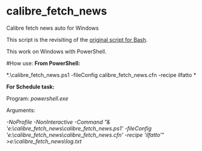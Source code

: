 # calibre_fetch_news
Calibre fetch news auto for Windows

This script is the revisiting of the [original script for Bash](https://gist.github.com/rogeliodh/1560289 "Original Script").

This work on Windows with PowerShell.

#How use:
**From PowerShell:**

*.\calibre_fetch_news.ps1 -fileConfig calibre_fetch_news.cfn -recipe ilfatto *

**For Schedule task:**

Program: *powershell.exe*

Arguments:

*-NoProfile -NonInteractive -Command  "& 'e:\calibre_fetch_news\calibre_fetch_news.ps1' -fileConfig 'e:\calibre_fetch_news\calibre_fetch_news.cfn' -recipe 'ilfatto'" >e:\calibre_fetch_news\log.txt*